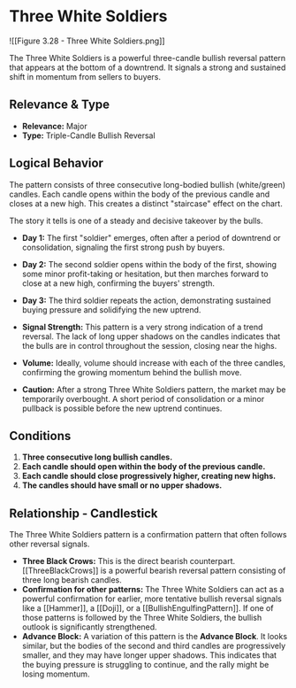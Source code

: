 # Three White Soldiers

![[Figure 3.28 - Three White Soldiers.png]]

The Three White Soldiers is a powerful three-candle bullish reversal pattern that appears at the bottom of a downtrend. It signals a strong and sustained shift in momentum from sellers to buyers.

## Relevance & Type

- **Relevance:** Major
- **Type:** Triple-Candle Bullish Reversal

## Logical Behavior

The pattern consists of three consecutive long-bodied bullish (white/green) candles. Each candle opens within the body of the previous candle and closes at a new high. This creates a distinct "staircase" effect on the chart.

The story it tells is one of a steady and decisive takeover by the bulls.
- **Day 1:** The first "soldier" emerges, often after a period of downtrend or consolidation, signaling the first strong push by buyers.
- **Day 2:** The second soldier opens within the body of the first, showing some minor profit-taking or hesitation, but then marches forward to close at a new high, confirming the buyers' strength.
- **Day 3:** The third soldier repeats the action, demonstrating sustained buying pressure and solidifying the new uptrend.

- **Signal Strength:** This pattern is a very strong indication of a trend reversal. The lack of long upper shadows on the candles indicates that the bulls are in control throughout the session, closing near the highs.
- **Volume:** Ideally, volume should increase with each of the three candles, confirming the growing momentum behind the bullish move.
- **Caution:** After a strong Three White Soldiers pattern, the market may be temporarily overbought. A short period of consolidation or a minor pullback is possible before the new uptrend continues.

## Conditions

1.  **Three consecutive long bullish candles.**
2.  **Each candle should open within the body of the previous candle.**
3.  **Each candle should close progressively higher, creating new highs.**
4.  **The candles should have small or no upper shadows.**

## Relationship - Candlestick

The Three White Soldiers pattern is a confirmation pattern that often follows other reversal signals.

- **Three Black Crows:** This is the direct bearish counterpart. [[ThreeBlackCrows]] is a powerful bearish reversal pattern consisting of three long bearish candles.
- **Confirmation for other patterns:** The Three White Soldiers can act as a powerful confirmation for earlier, more tentative bullish reversal signals like a [[Hammer]], a [[Doji]], or a [[BullishEngulfingPattern]]. If one of those patterns is followed by the Three White Soldiers, the bullish outlook is significantly strengthened.
- **Advance Block:** A variation of this pattern is the **Advance Block**. It looks similar, but the bodies of the second and third candles are progressively smaller, and they may have longer upper shadows. This indicates that the buying pressure is struggling to continue, and the rally might be losing momentum.
